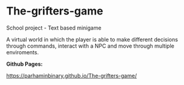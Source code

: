 # The-grifters-game
School project - Text based minigame

A virtual world in which the player is able to make different decisions through commands, interact with a NPC and move through multiple enviroments.



**Github Pages:**

https://parhaminbinary.github.io/The-grifters-game/
